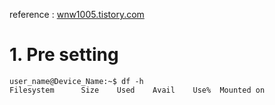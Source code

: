 reference : [wnw1005.tistory.com](https://wnw1005.tistory.com/425, "https://wnw1005.tistory.com/425")

# 1. Pre setting
```console
user_name@Device_Name:~$ df -h
Filesystem      Size    Used    Avail    Use%  Mounted on
```